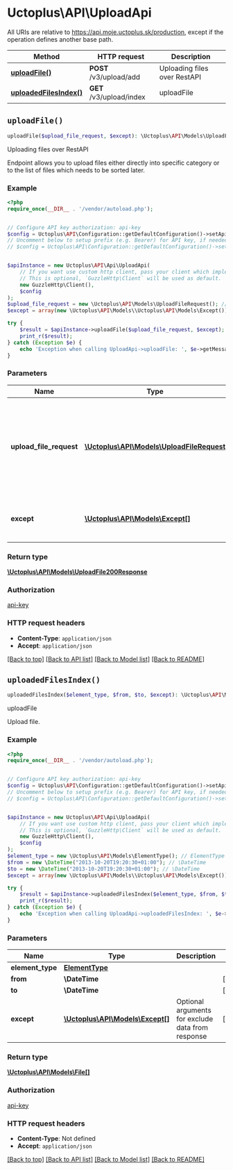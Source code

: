 # Uctoplus\API\UploadApi

All URIs are relative to https://api.moje.uctoplus.sk/production, except if the operation defines another base path.

| Method | HTTP request | Description |
| ------------- | ------------- | ------------- |
| [**uploadFile()**](UploadApi.md#uploadFile) | **POST** /v3/upload/add | Uploading files over RestAPI |
| [**uploadedFilesIndex()**](UploadApi.md#uploadedFilesIndex) | **GET** /v3/upload/index | uploadFile |


## `uploadFile()`

```php
uploadFile($upload_file_request, $except): \Uctoplus\API\Models\UploadFile200Response
```

Uploading files over RestAPI

Endpoint allows you to upload files either directly into specific category or to the list of files which needs to be sorted later.

### Example

```php
<?php
require_once(__DIR__ . '/vendor/autoload.php');


// Configure API key authorization: api-key
$config = Uctoplus\API\Configuration::getDefaultConfiguration()->setApiKey('api-key', 'YOUR_API_KEY');
// Uncomment below to setup prefix (e.g. Bearer) for API key, if needed
// $config = Uctoplus\API\Configuration::getDefaultConfiguration()->setApiKeyPrefix('api-key', 'Bearer');


$apiInstance = new Uctoplus\API\Api\UploadApi(
    // If you want use custom http client, pass your client which implements `GuzzleHttp\ClientInterface`.
    // This is optional, `GuzzleHttp\Client` will be used as default.
    new GuzzleHttp\Client(),
    $config
);
$upload_file_request = new \Uctoplus\API\Models\UploadFileRequest(); // \Uctoplus\API\Models\UploadFileRequest | Upload single file or upload separate files for pages and API will glue it together into one file.
$except = array(new \Uctoplus\API\Models\\Uctoplus\API\Models\Except()); // \Uctoplus\API\Models\Except[] | Optional arguments for exclude data from response

try {
    $result = $apiInstance->uploadFile($upload_file_request, $except);
    print_r($result);
} catch (Exception $e) {
    echo 'Exception when calling UploadApi->uploadFile: ', $e->getMessage(), PHP_EOL;
}
```

### Parameters

| Name | Type | Description  | Notes |
| ------------- | ------------- | ------------- | ------------- |
| **upload_file_request** | [**\Uctoplus\API\Models\UploadFileRequest**](../Model/UploadFileRequest.md)| Upload single file or upload separate files for pages and API will glue it together into one file. | |
| **except** | [**\Uctoplus\API\Models\Except[]**](../Model/\Uctoplus\API\Models\Except.md)| Optional arguments for exclude data from response | [optional] |

### Return type

[**\Uctoplus\API\Models\UploadFile200Response**](../Model/UploadFile200Response.md)

### Authorization

[api-key](../../README.md#api-key)

### HTTP request headers

- **Content-Type**: `application/json`
- **Accept**: `application/json`

[[Back to top]](#) [[Back to API list]](../../README.md#endpoints)
[[Back to Model list]](../../README.md#models)
[[Back to README]](../../README.md)

## `uploadedFilesIndex()`

```php
uploadedFilesIndex($element_type, $from, $to, $except): \Uctoplus\API\Models\File[]
```

uploadFile

Upload file.

### Example

```php
<?php
require_once(__DIR__ . '/vendor/autoload.php');


// Configure API key authorization: api-key
$config = Uctoplus\API\Configuration::getDefaultConfiguration()->setApiKey('api-key', 'YOUR_API_KEY');
// Uncomment below to setup prefix (e.g. Bearer) for API key, if needed
// $config = Uctoplus\API\Configuration::getDefaultConfiguration()->setApiKeyPrefix('api-key', 'Bearer');


$apiInstance = new Uctoplus\API\Api\UploadApi(
    // If you want use custom http client, pass your client which implements `GuzzleHttp\ClientInterface`.
    // This is optional, `GuzzleHttp\Client` will be used as default.
    new GuzzleHttp\Client(),
    $config
);
$element_type = new \Uctoplus\API\Models\ElementType(); // ElementType
$from = new \DateTime("2013-10-20T19:20:30+01:00"); // \DateTime
$to = new \DateTime("2013-10-20T19:20:30+01:00"); // \DateTime
$except = array(new \Uctoplus\API\Models\\Uctoplus\API\Models\Except()); // \Uctoplus\API\Models\Except[] | Optional arguments for exclude data from response

try {
    $result = $apiInstance->uploadedFilesIndex($element_type, $from, $to, $except);
    print_r($result);
} catch (Exception $e) {
    echo 'Exception when calling UploadApi->uploadedFilesIndex: ', $e->getMessage(), PHP_EOL;
}
```

### Parameters

| Name | Type | Description  | Notes |
| ------------- | ------------- | ------------- | ------------- |
| **element_type** | [**ElementType**](../Model/.md)|  | |
| **from** | **\DateTime**|  | [optional] |
| **to** | **\DateTime**|  | [optional] |
| **except** | [**\Uctoplus\API\Models\Except[]**](../Model/\Uctoplus\API\Models\Except.md)| Optional arguments for exclude data from response | [optional] |

### Return type

[**\Uctoplus\API\Models\File[]**](../Model/File.md)

### Authorization

[api-key](../../README.md#api-key)

### HTTP request headers

- **Content-Type**: Not defined
- **Accept**: `application/json`

[[Back to top]](#) [[Back to API list]](../../README.md#endpoints)
[[Back to Model list]](../../README.md#models)
[[Back to README]](../../README.md)
